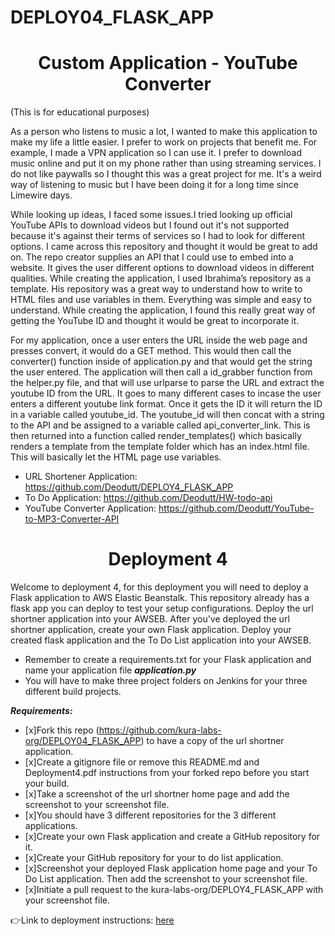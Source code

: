# DEPLOY04_FLASK_APP

<h1 align=center>Custom Application - YouTube Converter</h1>


(This is for educational purposes)


As a person who listens to music a lot, I wanted to make this application to make my life a little easier. I prefer to work on projects that benefit me. For example, I made a VPN application so I can use it. I prefer to download music online and put it on my phone rather than using streaming services. I do not like paywalls so I thought this was a great project for me. It's a weird way of listening to music but I have been doing it for a long time since Limewire days.


While looking up ideas, I faced some issues.I tried looking up official YouTube APIs to download videos but I found out it's not supported because it's against their terms of services so I had to look for different options. I came across this repository and thought it would be great to add on. The repo creator supplies an API that I could use to embed into a website. It gives the user different options to download videos in different qualities. While creating the application, I used Ibrahima’s repository as a template. His repository was a great way to understand how to write to HTML files and use variables in them. Everything was simple and easy to understand. While creating the application, I found this really great way of getting the YouTube ID and thought it would be great to incorporate it.


For my application, once a user enters the URL inside the web page and presses convert, it would do a GET method. This would then call the converter() function inside of application.py and that would get the string the user entered. The application will then call a id_grabber function from the helper.py file, and that will use urlparse to parse the URL and extract the youtube ID from the URL. It goes to many different cases to incase the user enters a different youtube link format. Once it gets the ID it will return the ID in a variable called youtube_id. The youtube_id will then concat with a string to the API and be assigned to a variable called api_converter_link. This is then returned into a function called render_templates() which basically renders a template from the template folder which has an index.html file. This will basically let the HTML page use variables.

- URL Shortener Application: https://github.com/Deodutt/DEPLOY4_FLASK_APP
- To Do Application: https://github.com/Deodutt/HW-todo-api
- YouTube Converter Application: https://github.com/Deodutt/YouTube-to-MP3-Converter-API

<h1 align=center>Deployment 4</h1>

Welcome to deployment 4, for this deployment you will need to deploy a Flask application to AWS Elastic Beanstalk. This repository already has a flask app you can deploy to test your setup configurations. Deploy the url shortner application into your AWSEB. After you've deployed the url shortner application, create your own Flask application. Deploy your created flask application and the To Do List application into your AWSEB.    

- Remember to create a requirements.txt for your Flask application and name your application file ***application.py***
- You will have to make three project folders on Jenkins for your three different build projects. 

***Requirements:*** 
- [x]Fork this repo (https://github.com/kura-labs-org/DEPLOY04_FLASK_APP) to have a copy of the url shortner application.
- [x]Create a gitignore file or remove this README.md and Deployment4.pdf instructions from your forked repo before you start your build.
- [x]Take a screenshot of the url shortner home page and add the screenshot to your screenshot file.
- [x]You should have 3 different repositories for the 3 different applications. 
- [x]Create your own Flask application and create a GitHub repository for it.
- [x]Create your GitHub repository for your to do list application.
- [x]Screenshot your deployed Flask application home page and your To Do List application. Then add the screenshot to your screenshot file.   
- [x]Initiate a pull request to the kura-labs-org/DEPLOY4_FLASK_APP with your screenshot file.   

👉Link to deployment instructions: [here](https://github.com/kura-labs-org/DEPLOY4_FLASK_APP/blob/main/Deployment%204.pdf)  
